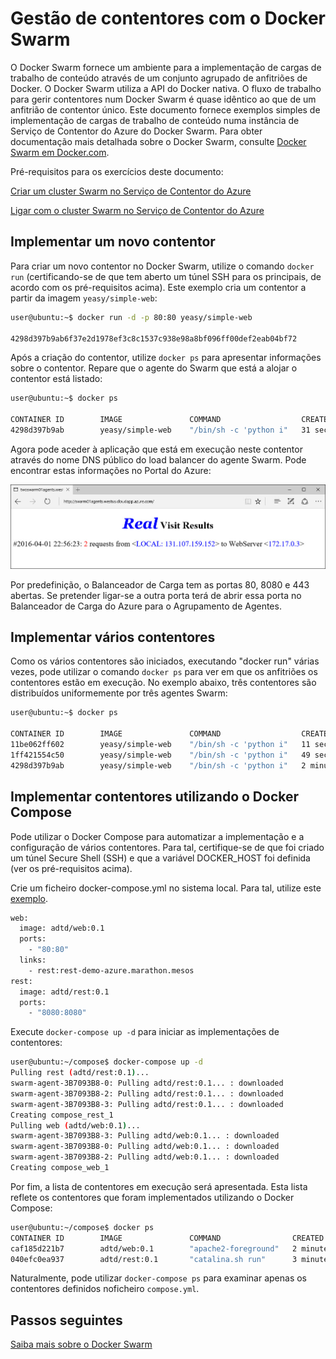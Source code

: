 <properties
   pageTitle="Gestão de contentores do Serviço de Contentor do Azure com o Docker Swarm | Microsoft Azure"
   description="Implementar contentores num Docker Swarm no Serviço de Contentor do Azure"
   services="container-service"
   documentationCenter=""
   authors="neilpeterson"
   manager="timlt"
   editor=""
   tags="acs, azure-container-service"
   keywords="Docker, Contentores, Microserviços, Mesos, Azure"/>

<tags
   ms.service="container-service"
   ms.devlang="na"
   ms.topic="get-started-article"
   ms.tgt_pltfrm="na"
   ms.workload="na"
   ms.date="04/13/2016"
   ms.author="nepeters"/>

# Gestão de contentores com o Docker Swarm

O Docker Swarm fornece um ambiente para a implementação de cargas de trabalho de conteúdo através de um conjunto agrupado de anfitriões de Docker. O Docker Swarm utiliza a API do Docker nativa. O fluxo de trabalho para gerir contentores num Docker Swarm é quase idêntico ao que de um anfitrião de contentor único. Este documento fornece exemplos simples de implementação de cargas de trabalho de conteúdo numa instância de Serviço de Contentor do Azure do Docker Swarm. Para obter documentação mais detalhada sobre o Docker Swarm, consulte [Docker Swarm em Docker.com](https://docs.docker.com/swarm/).

Pré-requisitos para os exercícios deste documento:

[Criar um cluster Swarm no Serviço de Contentor do Azure](container-service-deployment.md)

[Ligar com o cluster Swarm no Serviço de Contentor do Azure](container-service-connect.md)

## Implementar um novo contentor

Para criar um novo contentor no Docker Swarm, utilize o comando `docker run` (certificando-se de que tem aberto um túnel SSH para os principais, de acordo com os pré-requisitos acima). Este exemplo cria um contentor a partir da imagem `yeasy/simple-web`:


```bash
user@ubuntu:~$ docker run -d -p 80:80 yeasy/simple-web

4298d397b9ab6f37e2d1978ef3c8c1537c938e98a8bf096ff00def2eab04bf72
```

Após a criação do contentor, utilize `docker ps` para apresentar informações sobre o contentor. Repare que o agente do Swarm que está a alojar o contentor está listado:


```bash
user@ubuntu:~$ docker ps

CONTAINER ID        IMAGE               COMMAND                  CREATED             STATUS              PORTS                 NAMES
4298d397b9ab        yeasy/simple-web    "/bin/sh -c 'python i"   31 seconds ago      Up 9 seconds        10.0.0.5:80->80/tcp   swarm-agent-34A73819-1/happy_allen
```  

Agora pode aceder à aplicação que está em execução neste contentor através do nome DNS público do load balancer do agente Swarm. Pode encontrar estas informações no Portal do Azure:  


![Resultados da visita reais](media/real-visit.jpg)  

Por predefinição, o Balanceador de Carga tem as portas 80, 8080 e 443 abertas. Se pretender ligar-se a outra porta terá de abrir essa porta no Balanceador de Carga do Azure para o Agrupamento de Agentes.

## Implementar vários contentores

Como os vários contentores são iniciados, executando "docker run" várias vezes, pode utilizar o comando `docker ps` para ver em que os anfitriões os contentores estão em execução. No exemplo abaixo, três contentores são distribuídos uniformemente por três agentes Swarm:  


```bash
user@ubuntu:~$ docker ps

CONTAINER ID        IMAGE               COMMAND                  CREATED             STATUS              PORTS                 NAMES
11be062ff602        yeasy/simple-web    "/bin/sh -c 'python i"   11 seconds ago      Up 10 seconds       10.0.0.6:83->80/tcp   swarm-agent-34A73819-2/clever_banach
1ff421554c50        yeasy/simple-web    "/bin/sh -c 'python i"   49 seconds ago      Up 48 seconds       10.0.0.4:82->80/tcp   swarm-agent-34A73819-0/stupefied_ride
4298d397b9ab        yeasy/simple-web    "/bin/sh -c 'python i"   2 minutes ago       Up 2 minutes        10.0.0.5:80->80/tcp   swarm-agent-34A73819-1/happy_allen
```  

## Implementar contentores utilizando o Docker Compose

Pode utilizar o Docker Compose para automatizar a implementação e a configuração de vários contentores. Para tal, certifique-se de que foi criado um túnel Secure Shell (SSH) e que a variável DOCKER_HOST foi definida (ver os pré-requisitos acima).

Crie um ficheiro docker-compose.yml no sistema local. Para tal, utilize este [exemplo](https://raw.githubusercontent.com/rgardler/AzureDevTestDeploy/master/docker-compose.yml).

```bash
web:
  image: adtd/web:0.1
  ports:
    - "80:80"
  links:
    - rest:rest-demo-azure.marathon.mesos
rest:
  image: adtd/rest:0.1
  ports:
    - "8080:8080"

```

Execute `docker-compose up -d` para iniciar as implementações de contentores:


```bash
user@ubuntu:~/compose$ docker-compose up -d
Pulling rest (adtd/rest:0.1)...
swarm-agent-3B7093B8-0: Pulling adtd/rest:0.1... : downloaded
swarm-agent-3B7093B8-2: Pulling adtd/rest:0.1... : downloaded
swarm-agent-3B7093B8-3: Pulling adtd/rest:0.1... : downloaded
Creating compose_rest_1
Pulling web (adtd/web:0.1)...
swarm-agent-3B7093B8-3: Pulling adtd/web:0.1... : downloaded
swarm-agent-3B7093B8-0: Pulling adtd/web:0.1... : downloaded
swarm-agent-3B7093B8-2: Pulling adtd/web:0.1... : downloaded
Creating compose_web_1
```

Por fim, a lista de contentores em execução será apresentada. Esta lista reflete os contentores que foram implementados utilizando o Docker Compose:


```bash
user@ubuntu:~/compose$ docker ps
CONTAINER ID        IMAGE               COMMAND                CREATED             STATUS              PORTS                     NAMES
caf185d221b7        adtd/web:0.1        "apache2-foreground"   2 minutes ago       Up About a minute   10.0.0.4:80->80/tcp       swarm-agent-3B7093B8-0/compose_web_1
040efc0ea937        adtd/rest:0.1       "catalina.sh run"      3 minutes ago       Up 2 minutes        10.0.0.4:8080->8080/tcp   swarm-agent-3B7093B8-0/compose_rest_1
```

Naturalmente, pode utilizar `docker-compose ps` para examinar apenas os contentores definidos noficheiro `compose.yml`.

## Passos seguintes

[Saiba mais sobre o Docker Swarm](https://docs.docker.com/swarm/)



<!--HONumber=Aug16_HO1-->


